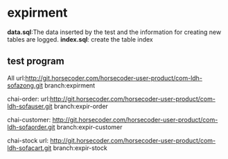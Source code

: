 # expirment
__data.sql__:The data inserted by the test and the information for creating new tables are logged.
__index.sql__: create the table index

## test program
All 
url:http://git.horsecoder.com/horsecoder-user-product/com-ldh-sofazong.git
branch:expirment

chai-order:
url:http://git.horsecoder.com/horsecoder-user-product/com-ldh-sofauser.git
branch:expir-order


chai-customer:
http://git.horsecoder.com/horsecoder-user-product/com-ldh-sofaorder.git
branch:expir-customer

chai-stock 
url: http://git.horsecoder.com/horsecoder-user-product/com-ldh-sofacart.git
branch:expir-stock
